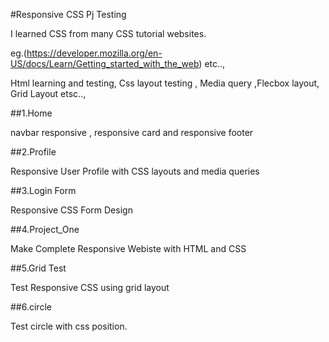 #Responsive CSS Pj Testing

I learned CSS from many CSS tutorial websites.

eg.(https://developer.mozilla.org/en-US/docs/Learn/Getting_started_with_the_web)
etc..,

Html learning and testing, Css layout testing , Media query 
,Flecbox layout, Grid Layout etsc..,

##1.Home

navbar responsive , responsive card and responsive footer

##2.Profile

Responsive User Profile with CSS layouts and media queries

##3.Login Form

Responsive CSS Form Design 

##4.Project_One

Make Complete Responsive Webiste with HTML and CSS

##5.Grid Test

Test Responsive CSS using grid layout

##6.circle

Test circle with css position.
